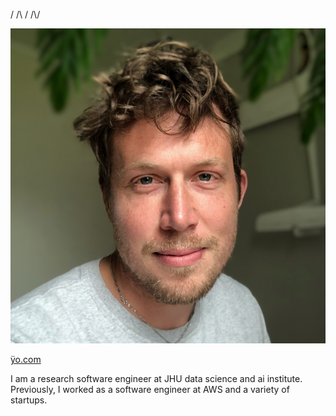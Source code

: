 / /\ / /\\/

![](https://github.com/imaitland/imaitland/blob/main/images/iain-maitland-portrait.png)

[ÿo.com](http://ÿo.com)

I am a research software engineer at JHU data science and ai institute. Previously, I worked as a software engineer at AWS and a variety of startups.

<!--
**imaitland/imaitland** is a ✨ _special_ ✨ repository because its `README.md` (this file) appears on your GitHub profile.

Here are some ideas to get you started:

- 🔭 I’m currently working on ...
- 🌱 I’m currently learning ...
- 👯 I’m looking to collaborate on ...
- 🤔 I’m looking for help with ...
- 💬 Ask me about ...
- 📫 How to reach me: ...
- 😄 Pronouns: ...
- ⚡ Fun fact: ...
-->
